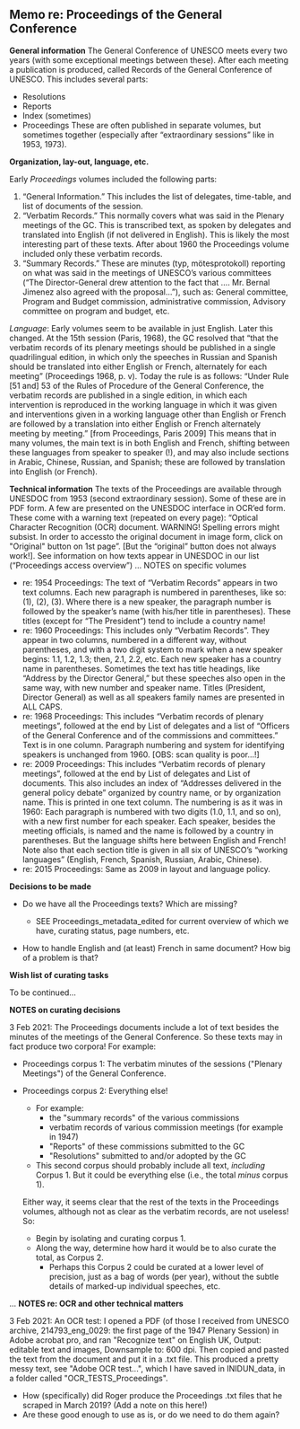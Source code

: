 ## Memo re: Proceedings of the General Conference


__General information__
The General Conference of UNESCO meets every two years (with some exceptional meetings between these). After each meeting a publication is produced, called Records of the General Conference of UNESCO. This includes several parts:   
* Resolutions
* Reports
* Index (sometimes)
* Proceedings
These are often published in separate volumes, but sometimes together (especially after “extraordinary sessions” like in 1953, 1973).

__Organization, lay-out, language, etc.__

Early _Proceedings_ volumes included the following parts: 
1. “General Information.” This includes the list of delegates, time-table, and list of documents of the session. 
2. “Verbatim Records.” 
	 This normally covers what was said in the Plenary meetings of the GC. This is transcribed text, as spoken by delegates and translated into English (if not delivered in English). This is likely the most interesting part of these texts. After about 1960 the Proceedings volume included only these verbatim records. 
3. “Summary Records.”
	 These are minutes (typ, mötesprotokoll) reporting on what was said in the meetings of UNESCO’s various committees (“The Director-General drew attention to the fact that …. Mr. Bernal Jimenez also agreed with the proposal…”), such as: General committee, Program and Budget commission, administrative commission, Advisory committee on program and budget, etc. 

_Language_: Early volumes seem to be available in just English. Later this changed. At the 15th session (Paris, 1968), the GC resolved that “that the verbatim records of its plenary meetings should be published in a single quadrilingual edition, in which only the speeches in Russian and Spanish should be translated into either English or French, alternately for each meeting” (Proceedings 1968, p. v). 
Today the rule is as follows: “Under Rule [51 and] 53 of the Rules of Procedure of the General Conference, the verbatim records are published in a single edition, in which each intervention is reproduced in the working language in which it was given and interventions given in a working language other than English or French are followed by a translation into either English or French alternately meeting by meeting.” [from Proceedings, Paris 2009]
This means that in many volumes, the main text is in both English and French, shifting between these languages from speaker to speaker (!), and may also include sections in Arabic, Chinese, Russian, and Spanish; these are followed by translation into English (or French).  
	


__Technical information__ 
The texts of the Proceedings are available through UNESDOC from 1953 (second extraordinary session). Some of these are in PDF form. A few are presented on the UNESDOC interface in OCR’ed form. These come with a warning text (repeated on every page): “Optical Character Recognition (OCR) document. WARNING! Spelling errors might subsist. In order to accessto the original document in image form, click on "Original" button on 1st page”. [But the “original” button does not always work!]. See information on how texts appear in UNESDOC in our list (“Proceedings access overview”)
…
NOTES on specific volumes 
* re: 1954 Proceedings: The text of “Verbatim Records” appears in two text columns. Each new paragraph is numbered in parentheses, like so: (1), (2), (3). Where there is a new speaker, the paragraph number is followed by the speaker’s name (with his/her title in parentheses). These titles (except for “The President”) tend to include a country name!
* re: 1960 Proceedings: This includes only “Verbatim Records”. They appear in two columns, numbered in a different way, without parentheses, and with a two digit system to mark when a new speaker begins: 1.1, 1.2, 1.3; then, 2.1, 2.2, etc. Each new speaker has a country name in parentheses. Sometimes the text has title headings, like “Address by the Director General,” but these speeches also open in the same way, with new number and speaker name. Titles (President, Director General) as well as all speakers family names are presented in ALL CAPS.
* re: 1968 Proceedings: This includes “Verbatim records of plenary meetings”, followed at the end by List of delegates and a list of “Officers of the General Conference and of the commissions and committees.” Text is in one column. Paragraph numbering and system for identifying speakers is unchanged from 1960.  [OBS: scan quality is poor…!]
* re: 2009 Proceedings: This includes “Verbatim records of plenary meetings”, followed at the end by List of delegates and List of documents. This also includes an index of “Addresses delivered in the general policy debate” organized by country name, or by organization name. This is printed in one text column. The numbering is as it was in 1960: Each paragraph is numbered with two digits (1.0, 1.1, and so on), with a new first number for each speaker. Each speaker, besides the meeting officials, is named and the name is followed by a country in parentheses. But the language shifts here between English and French! Note also that each section title is given in all six of UNESCO’s “working languages” (English, French, Spanish, Russian, Arabic, Chinese).
* re: 2015 Proceedings: Same as 2009 in layout and language policy.

__Decisions to be made__
* Do we have all the Proceedings texts? Which are missing? 
  * SEE Proceedings_metadata_edited for current overview of which we have, curating status, page numbers, etc.
  
* How to handle English and (at least) French in same document? How big of a problem is that? 
  
 __Wish list of curating tasks__

To be continued…

__NOTES on curating decisions__

3 Feb 2021: The Proceedings documents include a lot of text besides the minutes of the meetings of the General Conference. So these texts may in fact produce two corpora! For example: 
* Proceedings corpus 1: The verbatim minutes of the sessions ("Plenary Meetings") of the General Conference.
* Proceedings corpus 2: Everything else!
  * For example: 
    * the "summary records" of the various commissions
    * verbatim records of various commission meetings (for example in 1947)
    * "Reports" of these commissions submitted to the GC
    * "Resolutions" submitted to and/or adopted by the GC
  * This second corpus should probably include all text, _including_ Corpus 1. But it could be everything else (i.e., the total _minus_ corpus 1). 
  
  Either way, it seems clear that the rest of the texts in the Proceedings volumes, although not as clear as the verbatim records, are not useless! So:
  * Begin by isolating and curating corpus 1.
  * Along the way, determine how hard it would be to also curate the total, as Corpus 2.
    * Perhaps this Corpus 2 could be curated at a lower level of precision, just as a bag of words (per year), without the subtle details of marked-up individual speeches, etc. 

...
__NOTES re: OCR and other technical matters__

3 Feb 2021: An OCR test: I opened a PDF (of those I received from UNESCO archive, 214793_eng_0029: the first page of the 1947 Plenary Session) in Adobe acrobat pro, and ran "Recognize text" on English UK, Output: editable text and images, Downsample to: 600 dpi. Then copied and pasted the text from the document and put it in a .txt file. This produced a pretty messy text, see "Adobe OCR test...", which I have saved in INIDUN_data, in a folder called "OCR_TESTS_Proceedings".

* How (specifically) did Roger produce the Proceedings .txt files that he scraped in March 2019? (Add a note on this here!)
* Are these good enough to use as is, or do we need to do them again?
